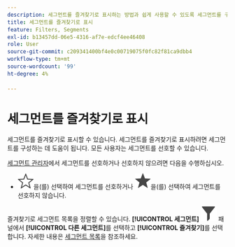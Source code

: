 ```yaml
---
description: 세그먼트를 즐겨찾기로 표시하는 방법과 쉽게 사용할 수 있도록 세그먼트를 구성하는 또 다른 방법에 대해 알아봅니다.
title: 세그먼트를 즐겨찾기로 표시
feature: Filters, Segments
exl-id: b13457dd-06e5-4316-af7e-edcf4ee46408
role: User
source-git-commit: c209341400bf4e0c00719075f0fc82f81ca9dbb4
workflow-type: tm+mt
source-wordcount: '99'
ht-degree: 4%

---
```


# 세그먼트를 즐겨찾기로 표시

세그먼트를 즐겨찾기로 표시할 수 있습니다. 세그먼트를 즐겨찾기로 표시하려면 세그먼트를 구성하는 데 도움이 됩니다. 모든 사용자는 세그먼트를 선호할 수 있습니다.

[세그먼트 관리자](/help/components/segments/seg-manage.md)에서 세그먼트를 선호하거나 선호하지 않으려면 다음을 수행하십시오.

* ![StarOutline](/help/assets/icons/StarOutline.svg)을(를) 선택하여 세그먼트를 선호하거나 ![Star](/help/assets/icons/Star.svg)을(를) 선택하여 세그먼트를 선호하지 않습니다.

즐겨찾기로 세그먼트 목록을 정렬할 수 있습니다. **[!UICONTROL 세그먼트]** ![세그먼트](/help/assets/icons/Filter.svg) 패널에서 **[!UICONTROL 다른 세그먼트]**&#x200B;를 선택하고 **[!UICONTROL 즐겨찾기]**&#x200B;를 선택합니다. 자세한 내용은 [세그먼트 목록](/help/components/segments/seg-filter.md)을 참조하세요.
